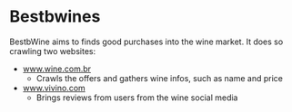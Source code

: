# Bestbwines

BestbWine aims to finds good purchases into the wine market. It does so crawling two websites:
* www.wine.com.br
    * Crawls the offers and gathers wine infos, such as name and price
* www.vivino.com
    * Brings reviews from users from the wine social media